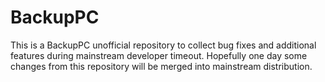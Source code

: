 BackupPC
========

This is a BackupPC unofficial repository to collect bug fixes and additional features during mainstream developer
timeout. Hopefully one day some changes from this repository will be merged into mainstream distribution.
